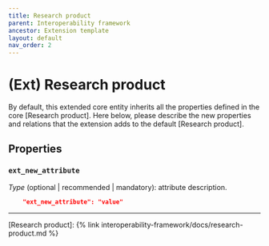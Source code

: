 ```yaml
---
title: Research product
parent: Interoperability framework
ancestor: Extension template
layout: default
nav_order: 2
---
```


# (Ext) Research product

By default, this extended core entity inherits all the properties defined in the core [Research product].
Here below, please describe the new properties and relations that the extension adds to the default [Research product].


## Properties

### `ext_new_attribute`
*Type* (optional | recommended | mandatory): attribute description.

```json
    "ext_new_attribute": "value"
```

----
[Research product]: {% link interoperability-framework/docs/research-product.md %}